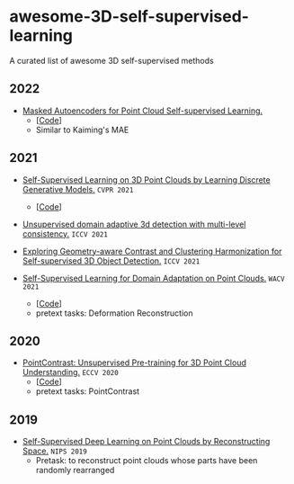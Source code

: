 # awesome-3D-self-supervised-learning
A curated list of awesome 3D self-supervised methods

## 2022
- [Masked Autoencoders for Point Cloud Self-supervised Learning.](https://arxiv.org/pdf/2203.06604.pdf) 
  - [[Code](https://github.com/Pang-Yatian/Point-MAE)]
  - Similar to Kaiming's MAE

## 2021

- [Self-Supervised Learning on 3D Point Clouds by Learning Discrete Generative Models.](https://openaccess.thecvf.com/content/CVPR2021/papers/Eckart_Self-Supervised_Learning_on_3D_Point_Clouds_by_Learning_Discrete_Generative_CVPR_2021_paper.pdf)   `CVPR 2021`
  - [[Code](https://github.com/Daniel-Liu-c0deb0t/Adversarial-point-perturbations-on-3D-objects)]

- [Unsupervised domain adaptive 3d detection with multi-level consistency.](https://openaccess.thecvf.com/content/ICCV2021/papers/Luo_Unsupervised_Domain_Adaptive_3D_Detection_With_Multi-Level_Consistency_ICCV_2021_paper.pdf)  `ICCV 2021`




- [Exploring Geometry-aware Contrast and Clustering Harmonization for Self-supervised 3D Object Detection.](https://openaccess.thecvf.com/content/ICCV2021/papers/Liang_Exploring_Geometry-Aware_Contrast_and_Clustering_Harmonization_for_Self-Supervised_3D_Object_ICCV_2021_paper.pdf)  `ICCV 2021`


- [Self-Supervised Learning for Domain Adaptation on Point Clouds.](https://openaccess.thecvf.com/content/WACV2021/papers/Achituve_Self-Supervised_Learning_for_Domain_Adaptation_on_Point_Clouds_WACV_2021_paper.pdf)   `WACV 2021`
  - [[Code](https://github.com/IdanAchituve/DefRec_and_PCM)]
  - pretext tasks: Deformation Reconstruction


## 2020
- [PointContrast: Unsupervised Pre-training for 3D Point Cloud Understanding.](https://arxiv.org/pdf/2007.10985.pdf)   `ECCV 2020`
  - [[Code](https://github.com/facebookresearch/PointContrast)]
  - pretext tasks: PointContrast



## 2019


- [Self-Supervised Deep Learning on Point Clouds by Reconstructing Space.](https://proceedings.neurips.cc/paper/2019/file/993edc98ca87f7e08494eec37fa836f7-Paper.pdf)   `NIPS 2019`
  -  Pretask: to reconstruct point clouds whose parts have been randomly rearranged






